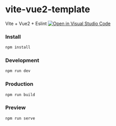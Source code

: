 # vite-vue2-template
Vite + Vue2 + Eslint
[![Open in Visual Studio Code](https://open.vscode.dev/badges/open-in-vscode.svg)](https://open.vscode.dev/haodaking/vite-vue2-template)

### Install

```bash
npm install
```
### Development

```bash
npm run dev
```
### Production

```bash
npm run build
```
### Preview

```bash
npm run serve
```
